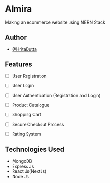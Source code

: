# Almira

Making an ecommerce website using MERN Stack

## Author

- [@HritaDutta](https://www.github.com/Hrita-Dutta)


## Features

- [ ] User Registration 
- [ ] User Login
- [ ] User Authentication (Registration and Login)
- [ ] Product Catalogue
- [ ] Shopping Cart
- [ ] Secure Checkout Process
- [ ] Rating System



## Technologies Used

- MongoDB
- Express Js 
- React Js(NextJs)
- Node Js